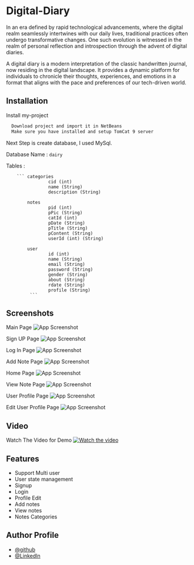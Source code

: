 
# Digital-Diary

In an era defined by rapid technological advancements, where the digital realm seamlessly intertwines with our daily lives, traditional practices often undergo transformative changes. One such evolution is witnessed in the realm of personal reflection and introspection through the advent of digital diaries.

A digital diary is a modern interpretation of the classic handwritten journal, now residing in the digital landscape. It provides a dynamic platform for individuals to chronicle their thoughts, experiences, and emotions in a format that aligns with the pace and preferences of our tech-driven world.


## Installation

Install my-project

```bash
  Download project and import it in NetBeans
  Make sure you have installed and setup TomCat 9 server
```

Next Step is create database, I used MySql.

Database Name : 
            ``` dairy  ```
    
Tables : 

        ``` categories
                    cid (int)
                    name (String)
                    description (String)
                    
            notes
                    pid (int)
                    pPic (String)
                    catId (int) 
                    pDate (String)
                    pTitle (String)
                    pContent (String)
                    userId (int) (String)

            user
                    id (int)
                    name (String)
                    email (String)
                    password (String)
                    gender (String)
                    about (String)
                    rdate (String)
                    profile (String)
             ```
## Screenshots

Main Page
![App Screenshot](ScreenShotsAndVideo/index.png)

Sign UP Page
![App Screenshot](ScreenShotsAndVideo/signup.png)

Log In Page
![App Screenshot](ScreenShotsAndVideo/login.png)

Add Note Page
![App Screenshot](ScreenShotsAndVideo/AddNotes.png)

Home Page
![App Screenshot](ScreenShotsAndVideo/newAddedNote.png)

View Note Page
![App Screenshot](ScreenShotsAndVideo/ViewNote.png)

User Profile Page
![App Screenshot](ScreenShotsAndVideo/userProfile.png)

Edit User Profile Page
![App Screenshot](ScreenShotsAndVideo/userProfileEdit.png)

## Video
Watch The Video for Demo
[![Watch the video](ScreenShotsAndVideo/video.PNG)](https://youtu.be/X8SkwRLEeAI)

## Features

- Support Multi user
- User state management
- Signup
- Login
- Profile Edit
- Add notes
- View notes
- Notes Categories



## Author Profile

- [@github](https://www.github.com/vijay320)
- [@LinkedIn](https://www.linkedin.com/in/koder-vijay/)

